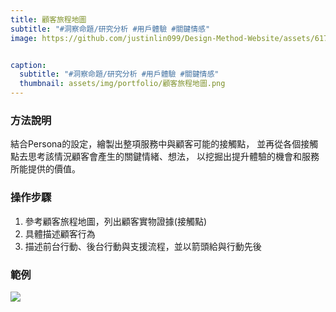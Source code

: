 ```yaml
---
title: 顧客旅程地圖
subtitle: "#洞察命題/研究分析 #用戶體驗 #關鍵情感"
image: https://github.com/justinlin099/Design-Method-Website/assets/61717681/639c17d6-efeb-4b92-bdb4-35230e65e5fc


caption:
  subtitle: "#洞察命題/研究分析 #用戶體驗 #關鍵情感"
  thumbnail: assets/img/portfolio/顧客旅程地圖.png
---
```

### 方法說明
結合Persona的設定，繪製出整項服務中與顧客可能的接觸點，
並再從各個接觸點去思考該情況顧客會產生的關鍵情緒、想法，
以挖掘出提升體驗的機會和服務所能提供的價值。

### 操作步驟
1. 參考顧客旅程地圖，列出顧客實物證據(接觸點)
2. 具體描述顧客行為
3. 描述前台行動、後台行動與支援流程，並以箭頭給與行動先後

### 範例

<img src="https://github.com/justinlin099/Design-Method-Website/assets/61717681/d7c3973a-6a51-41fc-8a3d-a8fe0462faad"  style="max-width:100%; height:auto;">





